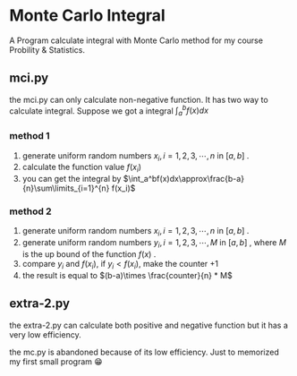 # Monte Carlo Integral
A Program calculate integral with Monte Carlo method for my course Probility & Statistics.

## mci.py
the mci.py can only calculate non-negative function. It has two way to calculate integral. Suppose we got a integral $\int_a^bf(x)dx$
### method 1
1. generate uniform random numbers $x_i, i=1,2,3,\cdots, n$ in $[a,b]$ .
2. calculate the function value $f(x_i)$
3. you can get the integral by $\int_a^bf(x)dx\approx\frac{b-a}{n}\sum\limits_{i=1}^{n} f(x_i)$

### method 2
1. generate uniform random numbers $x_i,  i=1,2,3,\cdots, n$ in $[a,b]$ .
2. generate uniform random numbers $y_i, i=1,2,3,\cdots, M$ in $[a,b]$ , where $M$ is the up bound of the function $f(x)$ .
3. compare $y_i$ and $f(x_i)$, if $y_i < f(x_i)$, make the counter +1
4. the result is equal to $(b-a)\times \frac{counter}{n} * M$

## extra-2.py
the extra-2.py can calculate both positive and negative function but it has a very low efficiency.


the mc.py is abandoned because of its low efficiency. Just to memorized my first small program :grin:
